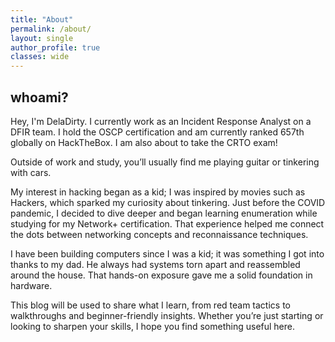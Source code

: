 ```yaml
---
title: "About"
permalink: /about/          
layout: single             
author_profile: true        
classes: wide               
---
```


## whoami?


Hey, I'm DelaDirty. I currently work as an Incident Response Analyst on a DFIR team. I hold the OSCP certification and am currently ranked 657th globally on HackTheBox. I am also about to take the CRTO exam!  

Outside of work and study, you’ll usually find me playing guitar or tinkering with cars.  

My interest in hacking began as a kid; I was inspired by movies such as Hackers, which sparked my curiosity about tinkering. Just before the COVID pandemic, I decided to dive deeper and began learning enumeration while studying for my Network+ certification. That experience helped me connect the dots between networking concepts and reconnaissance techniques.  

I have been building computers since I was a kid; it was something I got into thanks to my dad. He always had systems torn apart and reassembled around the house. That hands-on exposure gave me a solid foundation in hardware.  

This blog will be used to share what I learn, from red team tactics to walkthroughs and beginner-friendly insights. Whether you’re just starting or looking to sharpen your skills, I hope you find something useful here.


